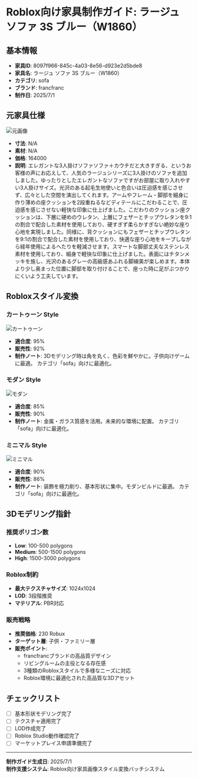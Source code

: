 # Roblox向け家具制作ガイド: ラージュ ソファ 3S ブルー（W1860）

## 基本情報

- **家具ID**: 8097f966-845c-4a03-8e56-d923e2d5bde8
- **家具名**: ラージュ ソファ 3S ブルー（W1860）
- **カテゴリ**: sofa
- **ブランド**: francfranc
- **制作日**: 2025/7/1

## 元家具仕様

![元画像](../original-images/8097f966-845c-4a03-8e56-d923e2d5bde8_francfranc_sofa_ラージュ_ソファ_3s_ブルー（w1860）.jpg)

- **寸法**: N/A
- **素材**: N/A
- **価格**: 164000
- **説明**: エレガントな3人掛けソファソファ＋カウチだと大きすぎる、というお客様の声にお応えして、人気のラージュシリーズに3人掛けのソファを追加しました。ゆったりとしたエレガントなソファですがお部屋に取り入れやすい3人掛けサイズ。光沢のある起毛生地使いと色合いは圧迫感を感じさせず、広々とした空間を演出してくれます。アームやフレーム・脚部を細身に作り薄めの座クッションを2段重ねるなどディテールにこだわることで、圧迫感を感じさせない軽快な印象に仕上げました。こだわりのクッション座クッションは、下層に硬めのウレタン、上層にフェザーとチップウレタンを9:1の割合で配合した素材を使用しており、硬すぎず柔らかすぎない絶妙な座り心地を実現しました。同様に、背クッションにもフェザーとチップウレタンを9:1の割合で配合した素材を使用しており、快適な座り心地をキープしながら経年使用によるへたりを軽減させます。スマートな脚部丈夫なステンレス素材を使用しており、細身で軽快な印象に仕上げました。表面にはチタンメッキを施し、光沢のあるグレーの高級感あふれる脚線美が楽しめます。本体より少し奥まった位置に脚部を取り付けることで、座った時に足がぶつかりにくいよう工夫しています。

## Robloxスタイル変換

### カートゥーン Style

![カートゥーン](../roblox-transformed/8097f966-845c-4a03-8e56-d923e2d5bde8_francfranc_sofa_ラージュ_ソファ_3s_ブルー（w1860）_roblox-cartoony.png)

- **適合度**: 95%
- **販売性**: 92%
- **制作ノート**: 3Dモデリング時は角を丸く、色彩を鮮やかに。子供向けゲームに最適。 カテゴリ「sofa」向けに最適化。

### モダン Style

![モダン](../roblox-transformed/8097f966-845c-4a03-8e56-d923e2d5bde8_francfranc_sofa_ラージュ_ソファ_3s_ブルー（w1860）_roblox-modern.png)

- **適合度**: 85%
- **販売性**: 90%
- **制作ノート**: 金属・ガラス質感を活用。未来的な環境に配置。 カテゴリ「sofa」向けに最適化。

### ミニマル Style

![ミニマル](../roblox-transformed/8097f966-845c-4a03-8e56-d923e2d5bde8_francfranc_sofa_ラージュ_ソファ_3s_ブルー（w1860）_roblox-minimalist.png)

- **適合度**: 90%
- **販売性**: 86%
- **制作ノート**: 装飾を極力削り、基本形状に集中。モダンビルドに最適。 カテゴリ「sofa」向けに最適化。


## 3Dモデリング指針

### 推奨ポリゴン数
- **Low**: 100-500 polygons
- **Medium**: 500-1500 polygons
- **High**: 1500-3000 polygons

### Roblox制約
- **最大テクスチャサイズ**: 1024x1024
- **LOD**: 3段階推奨
- **マテリアル**: PBR対応

### 販売戦略
- **推奨価格**: 230 Robux
- **ターゲット層**: 子供・ファミリー層
- **販売ポイント**:
  - francfrancブランドの高品質デザイン
  - リビングルームの主役となる存在感
  - 3種類のRobloxスタイルで多様なニーズに対応
  - Roblox環境に最適化された高品質な3Dアセット

## チェックリスト
- [ ] 基本形状モデリング完了
- [ ] テクスチャ適用完了
- [ ] LOD作成完了
- [ ] Roblox Studio動作確認完了
- [ ] マーケットプレイス申請準備完了

---

**制作ガイド生成日**: 2025/7/1  
**制作支援システム**: Roblox向け家具画像スタイル変換バッチシステム  
